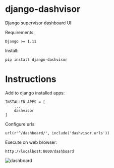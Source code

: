 # django-dashvisor
Django supervisor dashboard UI

Requirements:
    
    Django >= 1.11

    
Install:

    pip install django-dashvisor
    
Instructions
============

Add to django installed apps:

    INSTALLED_APPS = [
        ...
        dashvisor
    ]


Configure urls:

    url(r'^/dashboard/', include('dashvisor.urls'))
 

Execute on web browser:
    
    http://localhost:8000/dashboard


![dashboard](/ui/dashboard.png)

